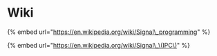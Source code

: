# Wiki

{% embed url="https://en.wikipedia.org/wiki/Signal\_programming" %}



{% embed url="https://en.wikipedia.org/wiki/Signal\_\(IPC\)" %}



